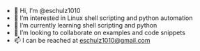 - 👋 Hi, I’m @eschulz1010
- 👀 I’m interested in Linux shell scripting and python automation
- 🌱 I’m currently learning shell scripting and python
- 💞️ I’m looking to collaborate on examples and code snippets
- 📫 I can be reached at eschulz1010@gmail.com

<!---
eschulz1010/eschulz1010 is a ✨ special ✨ repository because its `README.md` (this file) appears on your GitHub profile.
You can click the Preview link to take a look at your changes.
--->
